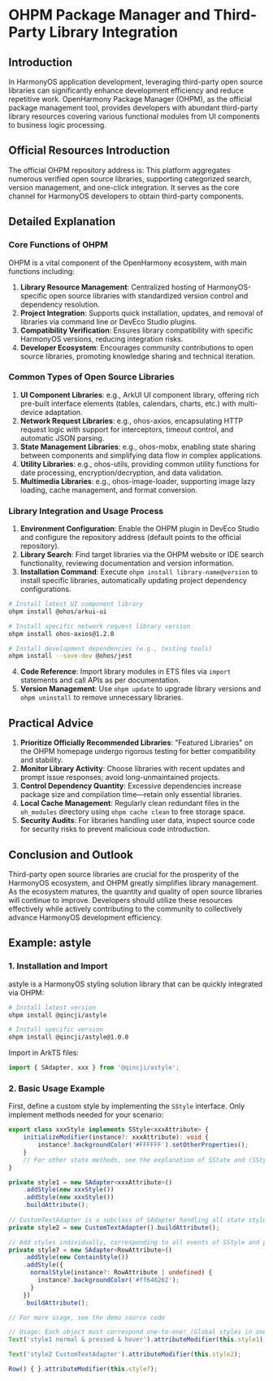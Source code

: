 # OHPM Package Manager and Third-Party Library Integration

## Introduction
In HarmonyOS application development, leveraging third-party open source libraries can significantly enhance development efficiency and reduce repetitive work. OpenHarmony Package Manager (OHPM), as the official package management tool, provides developers with abundant third-party library resources covering various functional modules from UI components to business logic processing.

## Official Resources Introduction
The official OHPM repository address is:  This platform aggregates numerous verified open source libraries, supporting categorized search, version management, and one-click integration. It serves as the core channel for HarmonyOS developers to obtain third-party components.

## Detailed Explanation
### Core Functions of OHPM
OHPM is a vital component of the OpenHarmony ecosystem, with main functions including:
1. **Library Resource Management**: Centralized hosting of HarmonyOS-specific open source libraries with standardized version control and dependency resolution.
2. **Project Integration**: Supports quick installation, updates, and removal of libraries via command line or DevEco Studio plugins.
3. **Compatibility Verification**: Ensures library compatibility with specific HarmonyOS versions, reducing integration risks.
4. **Developer Ecosystem**: Encourages community contributions to open source libraries, promoting knowledge sharing and technical iteration.

### Common Types of Open Source Libraries
1. **UI Component Libraries**: e.g., ArkUI UI component library, offering rich pre-built interface elements (tables, calendars, charts, etc.) with multi-device adaptation.
2. **Network Request Libraries**: e.g., ohos-axios, encapsulating HTTP request logic with support for interceptors, timeout control, and automatic JSON parsing.
3. **State Management Libraries**: e.g., ohos-mobx, enabling state sharing between components and simplifying data flow in complex applications.
4. **Utility Libraries**: e.g., ohos-utils, providing common utility functions for date processing, encryption/decryption, and data validation.
5. **Multimedia Libraries**: e.g., ohos-image-loader, supporting image lazy loading, cache management, and format conversion.

### Library Integration and Usage Process
1. **Environment Configuration**: Enable the OHPM plugin in DevEco Studio and configure the repository address (default points to the official repository).
2. **Library Search**: Find target libraries via the OHPM website or IDE search functionality, reviewing documentation and version information.
3. **Installation Command**: Execute `ohpm install library-name@version` to install specific libraries, automatically updating project dependency configurations.

```bash
# Install latest UI component library
ohpm install @ohos/arkui-ui

# Install specific network request library version
ohpm install ohos-axios@1.2.0

# Install development dependencies (e.g., testing tools)
ohpm install --save-dev @ohos/jest
```
4. **Code Reference**: Import library modules in ETS files via `import` statements and call APIs as per documentation.
5. **Version Management**: Use `ohpm update` to upgrade library versions and `ohpm uninstall` to remove unnecessary libraries.

## Practical Advice
1. **Prioritize Officially Recommended Libraries**: "Featured Libraries" on the OHPM homepage undergo rigorous testing for better compatibility and stability.
2. **Monitor Library Activity**: Choose libraries with recent updates and prompt issue responses; avoid long-unmaintained projects.
3. **Control Dependency Quantity**: Excessive dependencies increase package size and compilation time—retain only essential libraries.
4. **Local Cache Management**: Regularly clean redundant files in the `oh_modules` directory using `ohpm cache clean` to free storage space.
5. **Security Audits**: For libraries handling user data, inspect source code for security risks to prevent malicious code introduction.

## Conclusion and Outlook
Third-party open source libraries are crucial for the prosperity of the HarmonyOS ecosystem, and OHPM greatly simplifies library management. As the ecosystem matures, the quantity and quality of open source libraries will continue to improve. Developers should utilize these resources effectively while actively contributing to the community to collectively advance HarmonyOS development efficiency.

## Example: astyle

### 1. Installation and Import
astyle is a HarmonyOS styling solution library that can be quickly integrated via OHPM:
```bash
# Install latest version
ohpm install @qincji/astyle

# Install specific version
ohpm install @qincji/astyle@1.0.0
```

Import in ArkTS files:
```typescript
import { SAdapter, xxx } from '@qincji/astyle';
```

### 2. Basic Usage Example
First, define a custom style by implementing the `SStyle` interface. Only implement methods needed for your scenario:
```typescript
export class xxxStyle implements SStyle<xxxAttribute> {
    initializeModifier(instance?: xxxAttribute): void {
        instance?.backgroundColor('#FFFFFF').setOtherProperties();
    }
    // For other state methods, see the explanation of SState and (SStyle + SIState) correspondence below
}

private style1 = new SAdapter<xxxAttribute>()
    .addStyle(new xxxStyle())
    .addStyle(new xxxStyle())
    .buildAttribute();
    
// CustomTextAdapter is a subclass of SAdapter handling all state styles
private style2 = new CustomTextAdapter().buildAttribute();

// Add styles individually, corresponding to all events of SStyle and parent class
private style7 = new SAdapter<RowAttribute>()
    .addStyle(new ContainStyle())
    .addStyle({
      normalStyle(instance?: RowAttribute | undefined) {
        instance?.backgroundColor('#ff646262');
      }
    })
    .buildAttribute();

// For more usage, see the demo source code   

// Usage: Each object must correspond one-to-one! (Global styles in one line, supporting all system components)
Text('style1 normal & pressed & hover').attributeModifier(this.style1);

Text('style2 CustomTextAdapter').attributeModifier(this.style2);

Row() { }.attributeModifier(this.style7);
```
